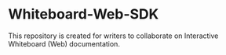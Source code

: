 # Whiteboard-Web-SDK

This repository is created for writers to collaborate on Interactive Whiteboard (Web) documentation.
